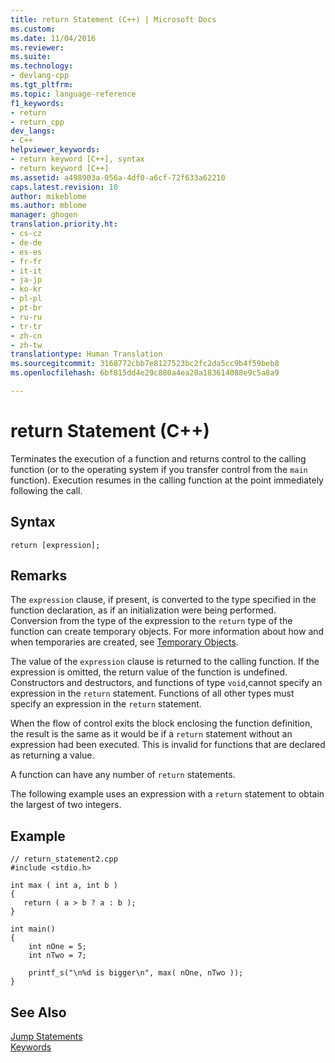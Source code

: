 ```yaml
---
title: return Statement (C++) | Microsoft Docs
ms.custom: 
ms.date: 11/04/2016
ms.reviewer: 
ms.suite: 
ms.technology:
- devlang-cpp
ms.tgt_pltfrm: 
ms.topic: language-reference
f1_keywords:
- return
- return_cpp
dev_langs:
- C++
helpviewer_keywords:
- return keyword [C++], syntax
- return keyword [C++]
ms.assetid: a498903a-056a-4df0-a6cf-72f633a62210
caps.latest.revision: 10
author: mikeblome
ms.author: mblome
manager: ghogen
translation.priority.ht:
- cs-cz
- de-de
- es-es
- fr-fr
- it-it
- ja-jp
- ko-kr
- pl-pl
- pt-br
- ru-ru
- tr-tr
- zh-cn
- zh-tw
translationtype: Human Translation
ms.sourcegitcommit: 3168772cbb7e8127523bc2fc2da5cc9b4f59beb8
ms.openlocfilehash: 6bf815dd4e29c880a4ea28a183614088e9c5a8a9

---
```

# return Statement (C++)
Terminates the execution of a function and returns control to the calling function (or to the operating system if you transfer control from the `main` function). Execution resumes in the calling function at the point immediately following the call.  
  
## Syntax  
  
```  
return [expression];  
```  
  
## Remarks  
 The `expression` clause, if present, is converted to the type specified in the function declaration, as if an initialization were being performed. Conversion from the type of the expression to the `return` type of the function can create temporary objects. For more information about how and when temporaries are created, see [Temporary Objects](../cpp/temporary-objects.md).  
  
 The value of the `expression` clause is returned to the calling function. If the expression is omitted, the return value of the function is undefined. Constructors and destructors, and functions of type `void`,cannot specify an expression in the `return` statement. Functions of all other types must specify an expression in the `return` statement.  
  
 When the flow of control exits the block enclosing the function definition, the result is the same as it would be if a `return` statement without an expression had been executed. This is invalid for functions that are declared as returning a value.  
  
 A function can have any number of `return` statements.  
  
 The following example uses an expression with a `return` statement to obtain the largest of two integers.  
  
## Example  
  
```  
// return_statement2.cpp  
#include <stdio.h>  
  
int max ( int a, int b )  
{  
   return ( a > b ? a : b );  
}  
  
int main()  
{  
    int nOne = 5;  
    int nTwo = 7;  
  
    printf_s("\n%d is bigger\n", max( nOne, nTwo ));  
}  
```  
  
## See Also  
 [Jump Statements](../cpp/jump-statements-cpp.md)   
 [Keywords](../cpp/keywords-cpp.md)


<!--HONumber=Jan17_HO1-->


